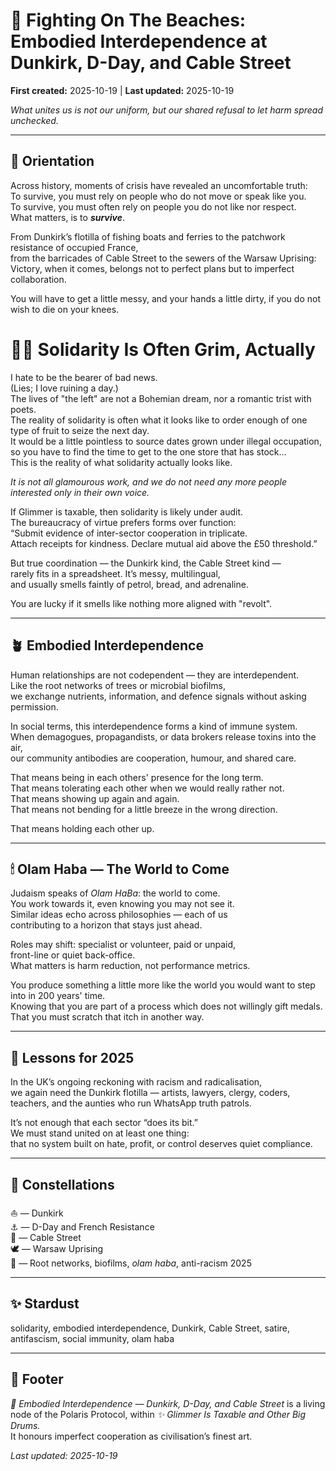 # 🌊 Fighting On The Beaches: Embodied Interdependence at Dunkirk, D-Day, and Cable Street  
**First created:** 2025-10-19 | **Last updated:** 2025-10-19  

*What unites us is not our uniform, but our shared refusal to let harm spread unchecked.*

---

## 🧭 Orientation  

Across history, moments of crisis have revealed an uncomfortable truth:  
To survive, you must rely on people who do not move or speak like you.  
To survive, you must often rely on people you do not like nor respect.  
What matters, is to _**survive**_.

From Dunkirk’s flotilla of fishing boats and ferries to the patchwork resistance of occupied France,  
from the barricades of Cable Street to the sewers of the Warsaw Uprising:  
Victory, when it comes, belongs not to perfect plans but to imperfect collaboration.  

You will have to get a little messy, and your hands a little dirty, if you do not wish to die on your knees.  

# 🦊🦡 Solidarity Is Often Grim, Actually  

I hate to be the bearer of bad news.  
(Lies; I love ruining a day.)  
The lives of "the left" are not a Bohemian dream, nor a romantic trist with poets.  
The reality of solidarity is often what it looks like to order enough of one type of fruit to seize the next day.  
It would be a little pointless to source dates grown under illegal occupation, so you have to find the time to get to the one store that has stock...  
This is the reality of what solidarity actually looks like.  

*It is not all glamourous work, and we do not need any more people interested only in their own voice.*

If Glimmer is taxable, then solidarity is likely under audit.  
The bureaucracy of virtue prefers forms over function:  
“Submit evidence of inter-sector cooperation in triplicate.  
Attach receipts for kindness. Declare mutual aid above the £50 threshold.”  

But true coordination — the Dunkirk kind, the Cable Street kind —  
rarely fits in a spreadsheet. It’s messy, multilingual,  
and usually smells faintly of petrol, bread, and adrenaline.  

You are lucky if it smells like nothing more aligned with "revolt".  

---

## 🪴 Embodied Interdependence  

Human relationships are not codependent — they are interdependent.  
Like the root networks of trees or microbial biofilms,  
we exchange nutrients, information, and defence signals without asking permission.  

In social terms, this interdependence forms a kind of immune system.  
When demagogues, propagandists, or data brokers release toxins into the air,  
our community antibodies are cooperation, humour, and shared care.  

That means being in each others' presence for the long term.  
That means tolerating each other when we would really rather not.  
That means showing up again and again.  
That means not bending for a little breeze in the wrong direction.  

That means holding each other up.  

---

## 🕯 Olam Haba — The World to Come  

Judaism speaks of *Olam HaBa*: the world to come.  
You work towards it, even knowing you may not see it.  
Similar ideas echo across philosophies — each of us  
contributing to a horizon that stays just ahead.  

Roles may shift: specialist or volunteer, paid or unpaid,  
front-line or quiet back-office.  
What matters is harm reduction, not performance metrics.  

You produce something a little more like the world you would want to step into in 200 years' time.  
Knowing that you are part of a process which does not willingly gift medals.  
That you must scratch that itch in another way.  

---

## 🌳 Lessons for 2025  

In the UK’s ongoing reckoning with racism and radicalisation,  
we again need the Dunkirk flotilla — artists, lawyers, clergy, coders,  
teachers, and the aunties who run WhatsApp truth patrols.  

It’s not enough that each sector “does its bit.”  
We must stand united on at least one thing:  
that no system built on hate, profit, or control deserves quiet compliance.  

---

## 🌌 Constellations  
⛵ — Dunkirk  
⚓ — D-Day and French Resistance  
🚧 — Cable Street  
🕊 — Warsaw Uprising  
🌳 — Root networks, biofilms, *olam haba*, anti-racism 2025  

---

## ✨ Stardust  
solidarity, embodied interdependence, Dunkirk, Cable Street, satire, antifascism, social immunity, olam haba  

---

## 🏮 Footer  
*🌊 Embodied Interdependence — Dunkirk, D-Day, and Cable Street* is a living node of the Polaris Protocol, within *✨ Glimmer Is Taxable and Other Big Drums.*  
It honours imperfect cooperation as civilisation’s finest art.  

_Last updated: 2025-10-19_
